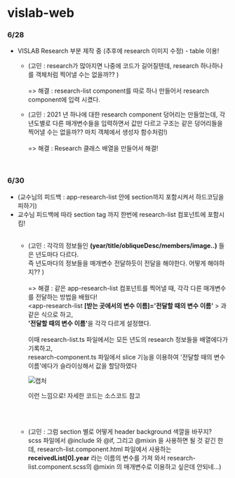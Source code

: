 # vislab-web

<h3>6/28</h3>

- VISLAB Research 부분 제작 중 (추후에 research 이미지 수정) - table 이용!

  - (고민 : research가 많아지면 나중에 코드가 길어질텐데, research 하나하나를 객체처럼 찍어낼 수는 없을까?? )
  <br><br>=> 해결 : research-list component를 따로 하나 만들어서 research component에 입력 시켰다.

  - (고민 : 2021 년 하나에 대한 research component 덩어리는 만들었는데, 각 년도별로 다른 매개변수들을 입력하면서 값만 다르고 구조는 같은 덩어리들을 찍어낼 수는 없을까?? 마치 객체에서 생성자 함수처럼!) 
  <br><br>=> 해결 : Research 클래스 배열을 만들어서 해결!

<br>
<h3>6/30</h3>

- (교수님의 피드백 : app-research-list 안에 section까지 포함시켜서 하드코딩을 피하기) 
- 교수님 피드백에 따라 section tag 까지 한번에 research-list 컴포넌트에 포함시킴!<br><br>
  - (고민 : 각각의 정보들인 <b>(year/title/obliqueDesc/members/image..)</b> 들은 년도마다 다르다. 
    <br>즉 년도마다의 정보들을 매개변수 전달하듯이 전달을 해야한다. 어떻게 해야하지?? ) 
    <br><br>=> 해결 : 같은 app-research-list 컴포넌트를 찍어낼 때, 각각 다른 매개변수를 전달하는 방법을 배웠다! <br>
    <app-research-list <b>[받는 곳에서의 변수 이름]='전달할 때의 변수 이름'</b> ></app-research-list> 과 같은 식으로 하고, <br><b>'전달할 때의 변수 이름'</b>을 각각 다르게 설정했다.
    <br><br>
    이때 research-list.ts 파일에서는 모든 년도의 research 정보들을 배열에다가 기록하고,
    <br>research-component.ts 파일에서 slice 기능을 이용하여 '전달할 때의 변수 이름'에다가 슬라이싱해서 값을 할당하였다
      <br>

    ![캡처](https://user-images.githubusercontent.com/59140182/123925762-2efcbf00-d9c6-11eb-9dfd-922a8ef276f0.PNG)

    이런 느낌으로! 자세한 코드는 소스코드 참고
    
     <br><br>
   - (고민 : 그럼 section 별로 어떻게 header background 색깔을 바꾸지? 
  <br>scss 파일에서 @include 와 @if, 그리고 @mixin 을 사용하면 될 것 같긴 한데, research-list.component.html 파일에서 사용하는 <b>receivedList[0].year</b> 라는 이름의 변수를 가져       와서 research-list.component.scss의 @mixin 의 매개변수로 이용하고 싶은데 안되네...)






